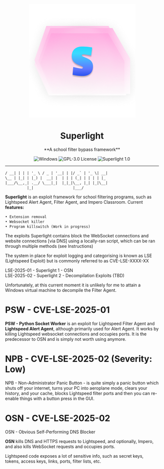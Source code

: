 <p align="center"
   <br>
   <img src="https://github.com/rockerroblox/superlight/blob/main/logo.png?raw=true">
   <br>
</p>

<h1 align="center">Superlight</h1>
<p align="center">**A school filter bypass framework**</p>

<p align="center">
  <img src="https://badgen.net/badge/icon/windows?icon=windows&label" alt="Windows">
  <img src="https://badgen.net/static/license/GPL-3.0/blue" alt="GPL-3.0 License">
  <img src="https://badgen.net/static/Superlight/1.0/cyan" alt="Superlight 1.0">
</p>

---

``` ___ _   _ _ __   ___ _ __| (_) __ _| |__ | |_
/ __| | | | '_ \ / _ | '__| | |/ _` | '_ \| __|
\__ | |_| | |_) |  __| |  | | | (_| | | | | |_
|___/\__,_| .__/ \___|_|  |_|_|\__, |_| |_|\__|
          |_|                  |___/
```




**Superlight** is an exploit framework for school filtering programs, such as Lightspeed Alert Agent, Filter Agent, and Impero Classroom. Current **features:**

    • Extension removal
    • Websocket killer
    • Program killswitch (Work in progress)

The exploits Superlight contains block the WebSocket connections and website connections [via DNS] using a locally-ran script, which can be ran through multiple methods (see Instructions)

The system in place for exploit logging and categorising is known as LSE (Lightspeed Exploit) but is commonly referred to as CVE-LSE-XXXX-XX

LSE-2025-01 - Superlight 1 - OSN\
LSE-2025-02 - Superlight 2 - Decompilation Exploits (TBD)

Unfortunately, at this current moment it is unlikely for me to attain a Windows virtual machine to decompile the Filter Agent.

# PSW - CVE-LSE-2025-01

**PSW - Python Socket Worker** is an exploit for Lightspeed Filter Agent and **Lightspeed Alert Agent**, although primarily used for Alert Agent. It works by killing Lightspeed websocket connections and occupies ports.
It is the predecessor to OSN and is simply not worth using anymore.

# NPB - CVE-LSE-2025-02 (Severity: Low)
NPB - Non-Administrator Panic Button - is quite simply a panic button which shuts off your internet, turns your PC into aeroplane mode, clears your history, and your cache, blocks Lightspeed filter ports and then you can re-enable things with a button press in the GUI.


# OSN - CVE-LSE-2025-02

OSN - Obvious Self-Performing DNS Blocker

**OSN** kills DNS and HTTPS requests to Lightspeed, and optionally, Impero, and also kills WebSocket requests and occupies ports.

Lightspeed code exposes a lot of sensitive info, such as secret keys, tokens, access keys, links, ports, filter lists, etc.



